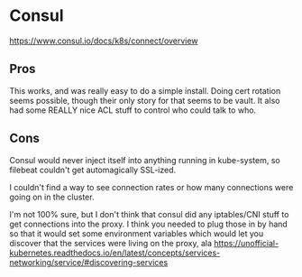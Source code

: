 # Consul

https://www.consul.io/docs/k8s/connect/overview

## Pros

This works, and was really easy to do a simple install.  Doing
cert rotation seems possible, though their only story for that seems
to be vault.  It also had some REALLY nice ACL stuff to control
who could talk to who.

## Cons

Consul would never inject itself into anything running in kube-system, so
filebeat couldn't get automagically SSL-ized.

I couldn't find a way to see connection rates or how many connections
were going on in the cluster.

I'm not 100% sure, but I don't think that consul did any iptables/CNI
stuff to get connections into the proxy.  I think you needed to plug
those in by hand so that it would set some environment variables which
would let you discover that the services were living on the proxy,
ala https://unofficial-kubernetes.readthedocs.io/en/latest/concepts/services-networking/service/#discovering-services

